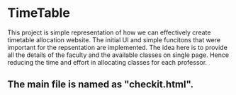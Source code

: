 # TimeTable

This project is simple representation of how we can effectively create timetable allocation website.
The initial UI and simple funcitons that were important for the repsentation are implemented.
The idea here is to provide all the details of the faculty and the available classes on single page. Hence reducing the time and effort in allocating classes for each professor. 

## The main file is named as "checkit.html".

